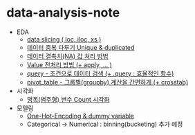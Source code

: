 # data-analysis-note

- EDA
  - [data slicing ( loc, iloc, xs )](https://github.com/yahwang/data-analysis-note/tree/master/data_slicing.ipynb)  
  - [데이터 중복 다루기 Unique & duplicated](https://github.com/yahwang/data-analysis-note/tree/master/duplicated.ipynb)
  - [데이터 결측치(NA) 값 처리 방법](https://github.com/yahwang/data-analysis-note/tree/master/null_value.ipynb)
  - [Value 전처리 방법 (+ apply, ... )](https://github.com/yahwang/data-analysis-note/tree/master/value_preprocess.ipynb)
  - [query - 조건으로 데이터 검색 (+ .query : 효율적인 함수)](https://github.com/yahwang/data-analysis-note/tree/master/query.ipynb)
  - [pivot_table - 그룹별(groupby) 계산을 간편하게 (+ crosstab)](https://github.com/yahwang/data-analysis-note/tree/master/pivottable&crosstab.ipynb)  
- 시각화
  - [명목(범주형) 변수 Count 시각화](https://github.com/yahwang/data-analysis-note/tree/master/visualization/count_graph.ipynb)
- 모델링
  - [One-Hot-Encoding & dummy variable](https://github.com/yahwang/data-analysis-note/tree/master/one_hot&dummy.ipynb)
  - Categorical -> Numerical : binning(bucketing) 추가 예정
